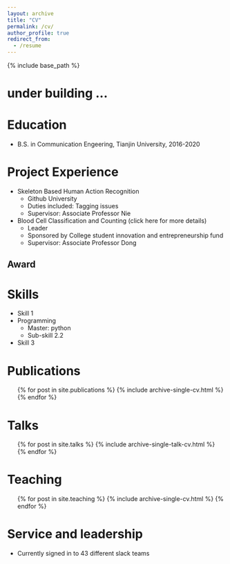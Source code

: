```yaml
---
layout: archive
title: "CV"
permalink: /cv/
author_profile: true
redirect_from:
  - /resume
---
```


{% include base_path %}

# under building ...

Education
======

* B.S. in Communication Engeering,  Tianjin University, 2016-2020

Project  Experience
======
* Skeleton Based Human Action Recognition
  * Github University
  * Duties included: Tagging issues
  * Supervisor: Associate Professor Nie
* Blood Cell Classification and Counting (click here for more details)
  * Leader
  * Sponsored by College student innovation and entrepreneurship fund
  * Supervisor: Associate Professor Dong

## Award









Skills
======

* Skill 1
* Programming
  * Master: python
  * Sub-skill 2.2
* Skill 3

Publications
======
  <ul>{% for post in site.publications %}
    {% include archive-single-cv.html %}
  {% endfor %}</ul>

Talks
======
  <ul>{% for post in site.talks %}
    {% include archive-single-talk-cv.html %}
  {% endfor %}</ul>

Teaching
======
  <ul>{% for post in site.teaching %}
    {% include archive-single-cv.html %}
  {% endfor %}</ul>

Service and leadership
======
* Currently signed in to 43 different slack teams
